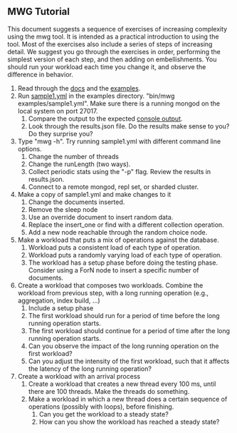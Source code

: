 MWG Tutorial
------------

This document suggests a sequence of exercises of increasing
complexity using the mwg tool. It is intended as a practical
introduction to using the tool. Most of the exercises also include a
series of steps of increasing detail. We suggest you go through the
exercises in order, performing the simplest version of each step, and
then adding on embellishments. You should run your workload each time
you change it, and observe the difference in behavior.

1. Read through the [docs](README.md) and the
   [examples](examples/README.md).
2. Run [sample1.yml](examples/sample1.yml) in the examples
   directory. "bin/mwg examples/sample1.yml". Make sure there is a
   running mongod on the local system on port 27017. 
   1. Compare the output to the expected
      [console output](examples/sample1.output.txt).
   2. Look through the results.json file. Do the results make sense to
      you? Do they surprise you?
3. Type "mwg -h". Try running sample1.yml with different command line
   options.
   1. Change the number of threads
   2. Change the runLength (two ways).
   3. Collect periodic stats using the "-p" flag. Review the results
      in results.json.
   4. Connect to a remote mongod, repl set, or sharded cluster.
4. Make a copy of sample1.yml and make changes to it
   1. Change the documents inserted.
   2. Remove the sleep node
   3. Use an override document to insert random data.
   4. Replace the insert_one or find with a different collection
      operation.
   5. Add a new node reachable through the random choice node.
5. Make a workload that puts a mix of operations against the
   database.
   1. Workload puts a consistent load of each type of operation.
   2. Workload puts a randomly varying load of each type of operation.
   3. The workload has a setup phase before doing the testing
      phase. Consider using a ForN node to insert a specific number of
      documents.
6. Create a workload that composes two workloads. Combine the workload
   from previous step, with a long running operation (e.g.,
   aggregation, index build, ...)
   1. Include a setup phase
   2. The first workload should run for a period of time before the
      long running operation starts.
   3. The first workload should continue for a period of time after
      the long running operation starts.
   4. Can you observe the impact of the long running operation on the
      first workload?
   5. Can you adjust the intensity of the first workload, such that it
      affects the latency of the long running operation?
7. Create a workload with an arrival process
   1. Create a workload that creates a new thread every 100 ms, until
      there are 100 threads. Make the threads do something.
   2. Make a workload in which a new thread does a certain sequence of
      operations (possibly with loops), before finishing.
      1. Can you get the workload to a steady state?
      2. How can you show the workload has reached a steady state?
   
